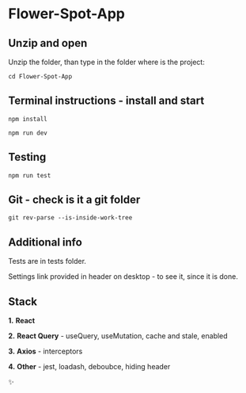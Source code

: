 # Flower-Spot-App

## Unzip and open

Unzip the folder, than type in the folder where is the project:

```
cd Flower-Spot-App
```

## Terminal instructions - install and start

```
npm install
```

```
npm run dev
```

## Testing

```
npm run test
```

## Git - check is it a git folder

```
git rev-parse --is-inside-work-tree
```

## Additional info

Tests are in tests folder.

Settings link provided in header on desktop - to see it, since it is done.

## Stack

**1.** **React**

**2.** **React Query** - useQuery, useMutation, cache and stale, enabled

**3.** **Axios** - interceptors

**4.** **Other** - jest, loadash, deboubce, hiding header

:sparkles:
